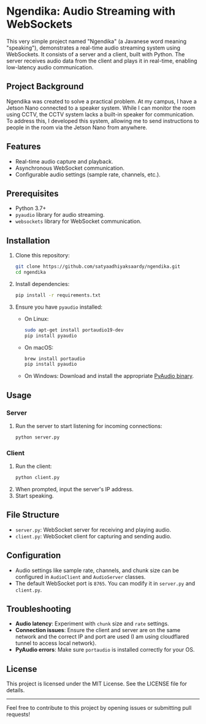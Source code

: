 # Ngendika: Audio Streaming with WebSockets

This very simple project named "Ngendika" (a Javanese word meaning "speaking"), demonstrates a real-time audio streaming system using WebSockets. It consists of a server and a client, built with Python. The server receives audio data from the client and plays it in real-time, enabling low-latency audio communication.

## Project Background

Ngendika was created to solve a practical problem. At my campus, I have a Jetson Nano connected to a speaker system. While I can monitor the room using CCTV, the CCTV system lacks a built-in speaker for communication. To address this, I developed this system, allowing me to send instructions to people in the room via the Jetson Nano from anywhere.

## Features

- Real-time audio capture and playback.
- Asynchronous WebSocket communication.
- Configurable audio settings (sample rate, channels, etc.).

## Prerequisites

- Python 3.7+
- `pyaudio` library for audio streaming.
- `websockets` library for WebSocket communication.

## Installation

1. Clone this repository:

   ```bash
   git clone https://github.com/satyaadhiyaksaardy/ngendika.git
   cd ngendika
   ```

2. Install dependencies:

   ```bash
   pip install -r requirements.txt
   ```

3. Ensure you have `pyaudio` installed:
   - On Linux:
     ```bash
     sudo apt-get install portaudio19-dev
     pip install pyaudio
     ```
   - On macOS:
     ```bash
     brew install portaudio
     pip install pyaudio
     ```
   - On Windows:
     Download and install the appropriate [PyAudio binary](https://www.lfd.uci.edu/~gohlke/pythonlibs/#pyaudio).

## Usage

### Server

1. Run the server to start listening for incoming connections:
   ```bash
   python server.py
   ```

### Client

1. Run the client:
   ```bash
   python client.py
   ```
2. When prompted, input the server's IP address.
3. Start speaking.

## File Structure

- `server.py`: WebSocket server for receiving and playing audio.
- `client.py`: WebSocket client for capturing and sending audio.

## Configuration

- Audio settings like sample rate, channels, and chunk size can be configured in `AudioClient` and `AudioServer` classes.
- The default WebSocket port is `8765`. You can modify it in `server.py` and `client.py`.

## Troubleshooting

- **Audio latency**: Experiment with `chunk` size and `rate` settings.
- **Connection issues**: Ensure the client and server are on the same network and the correct IP and port are used (I am using cloudflared tunnel to access local network).
- **PyAudio errors**: Make sure `portaudio` is installed correctly for your OS.

## License

This project is licensed under the MIT License. See the LICENSE file for details.

---

Feel free to contribute to this project by opening issues or submitting pull requests!
